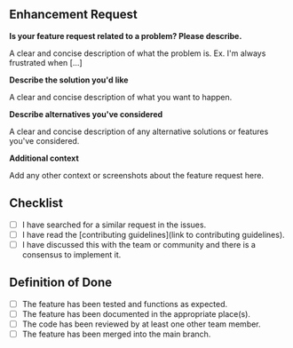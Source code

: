 ## Enhancement Request

**Is your feature request related to a problem? Please describe.**

A clear and concise description of what the problem is. Ex. I'm always frustrated when [...]

**Describe the solution you'd like**

A clear and concise description of what you want to happen.

**Describe alternatives you've considered**

A clear and concise description of any alternative solutions or features you've considered.

**Additional context**

Add any other context or screenshots about the feature request here.

## Checklist
- [ ] I have searched for a similar request in the issues.
- [ ] I have read the [contributing guidelines](link to contributing guidelines).
- [ ] I have discussed this with the team or community and there is a consensus to implement it.

## Definition of Done
- [ ] The feature has been tested and functions as expected.
- [ ] The feature has been documented in the appropriate place(s).
- [ ] The code has been reviewed by at least one other team member.
- [ ] The feature has been merged into the main branch.
